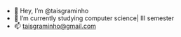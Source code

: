 - 👋 Hey, I’m @taisgraminho
- 💞️ I’m currently studying computer science| III semester
- 📫 taisgraminho@gmail.com

<!---
taisgraminho/taisgraminho is a ✨ special ✨ repository because its `README.md` (this file) appears on your GitHub profile.
You can click the Preview link to take a look at your changes.
--->
